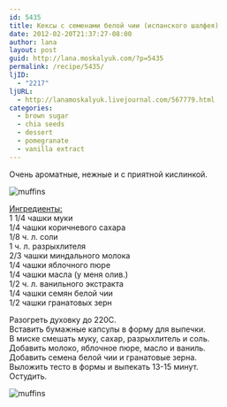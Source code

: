 ```yaml
---
id: 5435
title: Кексы с семенами белой чии (испанского шалфея)
date: 2012-02-20T21:37:27-08:00
author: lana
layout: post
guid: http://lana.moskalyuk.com/?p=5435
permalink: /recipe/5435/
ljID:
  - "2217"
ljURL:
  - http://lanamoskalyuk.livejournal.com/567779.html
categories:
  - brown sugar
  - chia seeds
  - dessert
  - pomegranate
  - vanilla extract
---
```

Очень ароматные, нежные и с приятной кислинкой.

![muffins](http://farm8.staticflickr.com/7206/6914226267_bfe446aa2d_z.jpg) 

 [Ингредиенты:](http://www.roxanashomebaking.com/pomegranate-chia-seed-muffins-2/)  
1 1/4 чашки муки  
1/4 чашки коричневого сахара  
1/8 ч. л. соли  
1 ч. л. разрыхлителя  
2/3 чашки миндального молока  
1/4 чашки яблочного пюре  
1/4 чашки масла (у меня олив.)  
1/2 ч. л. ванильного экстракта  
1/4 чашки семян белой чии  
1/2 чашки гранатовых зерн

Разогреть духовку до 220С.  
Вставить бумажные капсулы в форму для выпечки.  
В миске смешать муку, сахар, разрыхлитель и соль.  
Добавить молоко, яблочное пюре, масло и ваниль.  
Добавить семена белой чии и гранатовые зерна.  
Выложить тесто в формы и выпекать 13-15 минут.  
Остудить.

![muffins](http://farm8.staticflickr.com/7046/6914229015_f3065791fa_z.jpg)